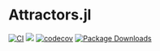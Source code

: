 # Attractors.jl

[![CI](https://github.com/juliadynamics/Attractors.jl/workflows/CI/badge.svg)](https://github.com/JuliaDynamics/Attractors.jl/actions)
[![](https://img.shields.io/badge/docs-latest-blue.svg)](https://juliadynamics.github.io/Attractors.jl/dev/entropies/api/)
[![codecov](https://codecov.io/gh/JuliaDynamics/Attractors.jl/branch/main/graph/badge.svg?token=6XlPGg5nRG)](https://codecov.io/gh/JuliaDynamics/Attractors.jl)
[![Package Downloads](https://shields.io/endpoint?url=https://pkgs.genieframework.com/api/v1/badge/Attractors)](https://pkgs.genieframework.com?packages=Attractors)